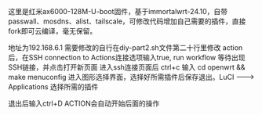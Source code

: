这里是红米ax6000-128M-U-boot固件，基于immortalwrt-24.10，自带passwall、mosdns、alist、tailscale，可修改代码增加自己需要的插件，直接fork即可云编译，毫无保留。
  
地址为192.168.6.1 需要修改的自行在diy-part2.sh文件第二十行里修改
action后，在SSH connection to Actions连接选项输入true,
run workflow
等待出现SSH链接，并点击打开新页面
进入ssh连接页面后
ctrl+c
输入 cd openwrt && make menuconfig 进入图形选择界面，选择好所需插件后保存退出。LuCI ---> Applications 选择所需的插件

退出后输入ctrl+D
ACTION会自动开始后面的操作
